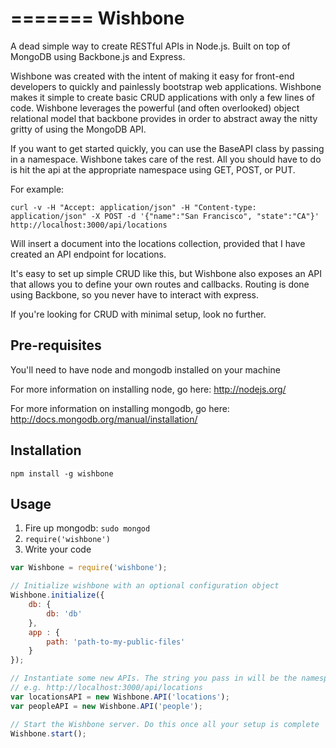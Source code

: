 =======
Wishbone
========

A dead simple way to create RESTful APIs in Node.js. Built on top of MongoDB using Backbone.js and Express.

Wishbone was created with the intent of making it easy for front-end developers to quickly and 
painlessly bootstrap web applications. Wishbone makes it simple to create basic CRUD applications with only
a few lines of code. Wishbone leverages the powerful (and often overlooked) object relational model
that backbone provides in order to abstract away the nitty gritty of using the MongoDB API.

If you want to get started quickly, you can use the BaseAPI class by passing in a namespace. Wishbone takes care
of the rest. All you should have to do is hit the api at the appropriate namespace using GET, POST, or PUT.

For example:

`curl -v -H "Accept: application/json" -H "Content-type: application/json" -X POST -d '{"name":"San Francisco", "state":"CA"}' http://localhost:3000/api/locations`

Will insert a document into the locations collection, provided that I have created an API endpoint for locations.

It's easy to set up simple CRUD like this, but Wishbone also exposes an API that allows you to define your own routes and 
callbacks. Routing is done using Backbone, so you never have to interact with express.

If you're looking for CRUD with minimal setup, look no further.

## Pre-requisites
You'll need to have node and mongodb installed on your machine

For more information on installing node, go here: http://nodejs.org/

For more information on installing mongodb, go here: http://docs.mongodb.org/manual/installation/

## Installation
`npm install -g wishbone`

## Usage
1. Fire up mongodb: `sudo mongod`
2. `require('wishbone')`
3. Write your code

```javascript
var Wishbone = require('wishbone');

// Initialize wishbone with an optional configuration object
Wishbone.initialize({
    db: {
        db: 'db'
    },
    app : {
        path: 'path-to-my-public-files'
    }
});

// Instantiate some new APIs. The string you pass in will be the namespace
// e.g. http://localhost:3000/api/locations
var locationsAPI = new Wishbone.API('locations');
var peopleAPI = new Wishbone.API('people');

// Start the Wishbone server. Do this once all your setup is complete
Wishbone.start();
```

